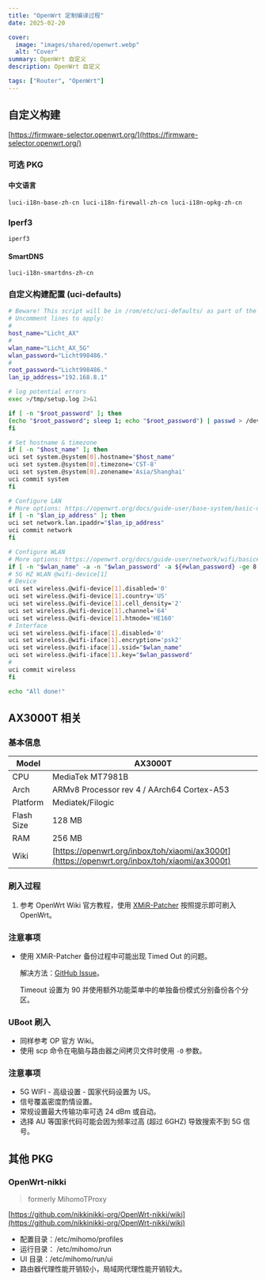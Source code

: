 ```yaml
---
title: "OpenWrt 定制编译过程"
date: 2025-02-20

cover:
  image: "images/shared/openwrt.webp"
  alt: "Cover"
summary: OpenWrt 自定义
description: OpenWrt 自定义

tags: ["Router", "OpenWrt"]
---
```


## 自定义构建

[https://firmware-selector.openwrt.org/](https://firmware-selector.openwrt.org/)

### 可选 PKG

#### 中文语言

```
luci-i18n-base-zh-cn luci-i18n-firewall-zh-cn luci-i18n-opkg-zh-cn
```

### Iperf3

```
iperf3
```

#### SmartDNS

```
luci-i18n-smartdns-zh-cn
```

### 自定义构建配置 (uci-defaults)

```sh
# Beware! This script will be in /rom/etc/uci-defaults/ as part of the image.
# Uncomment lines to apply:
#
host_name="Licht_AX"
#
wlan_name="Licht_AX_5G"
wlan_password="Licht998486."
#
root_password="Licht998486."
lan_ip_address="192.168.8.1"

# log potential errors
exec >/tmp/setup.log 2>&1

if [ -n "$root_password" ]; then
(echo "$root_password"; sleep 1; echo "$root_password") | passwd > /dev/null
fi

# Set hostname & timezone
if [ -n "$host_name" ]; then
uci set system.@system[0].hostname="$host_name"
uci set system.@system[0].timezone='CST-8'
uci set system.@system[0].zonename='Asia/Shanghai'
uci commit system
fi

# Configure LAN
# More options: https://openwrt.org/docs/guide-user/base-system/basic-networking
if [ -n "$lan_ip_address" ]; then
uci set network.lan.ipaddr="$lan_ip_address"
uci commit network
fi

# Configure WLAN
# More options: https://openwrt.org/docs/guide-user/network/wifi/basic#wi-fi_interfaces
if [ -n "$wlan_name" -a -n "$wlan_password" -a ${#wlan_password} -ge 8 ]; then
# 5G HZ WLAN @wifi-device[1]
# Device
uci set wireless.@wifi-device[1].disabled='0'
uci set wireless.@wifi-device[1].country='US'
uci set wireless.@wifi-device[1].cell_density='2'
uci set wireless.@wifi-device[1].channel='64'
uci set wireless.@wifi-device[1].htmode='HE160'
# Interface
uci set wireless.@wifi-iface[1].disabled='0'
uci set wireless.@wifi-iface[1].encryption='psk2'
uci set wireless.@wifi-iface[1].ssid="$wlan_name"
uci set wireless.@wifi-iface[1].key="$wlan_password"
#
uci commit wireless
fi

echo "All done!"

```

## AX3000T 相关

### 基本信息

| Model      | AX3000T                                                                                      |
| ---------- | -------------------------------------------------------------------------------------------- |
| CPU        | MediaTek MT7981B                                                                             |
| Arch       | ARMv8 Processor rev 4 / AArch64 Cortex-A53                                                   |
| Platform   | Mediatek/Filogic                                                                             |
| Flash Size | 128 MB                                                                                       |
| RAM        | 256 MB                                                                                       |
| Wiki       | [https://openwrt.org/inbox/toh/xiaomi/ax3000t](https://openwrt.org/inbox/toh/xiaomi/ax3000t) |

### 刷入过程

1. 参考 OpenWrt Wiki 官方教程，使用 [XMiR-Patcher](https://github.com/openwrt-xiaomi/xmir-patcher) 按照提示即可刷入 OpenWrt。

### 注意事项

- 使用 XMiR-Patcher 备份过程中可能出现 Timed Out 的问题。

  解决方法：[GitHub Issue](https://github.com/openwrt-xiaomi/xmir-patcher/issues/9#issuecomment-2209618296)。

  Timeout 设置为 90 并使用额外功能菜单中的单独备份模式分别备份各个分区。

### UBoot 刷入

- 同样参考 OP 官方 Wiki。
- 使用 scp 命令在电脑与路由器之间拷贝文件时使用 `-O` 参数。

### 注意事项

- 5G WIFI - 高级设置 - 国家代码设置为 US。
- 信号覆盖密度酌情设置。
- 常规设置最大传输功率可选 24 dBm 或自动。
- 选择 AU 等国家代码可能会因为频率过高 (超过 6GHZ) 导致搜索不到 5G 信号。

## 其他 PKG

### OpenWrt-nikki

> formerly MihomoTProxy

[https://github.com/nikkinikki-org/OpenWrt-nikki/wiki](https://github.com/nikkinikki-org/OpenWrt-nikki/wiki)

- 配置目录：/etc/mihomo/profiles
- 运行目录： /etc/mihomo/run
- UI 目录：/etc/mihomo/run/ui
- 路由器代理性能开销较小，局域网代理性能开销较大。

